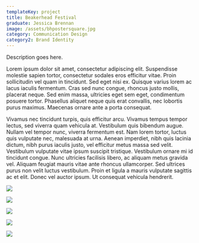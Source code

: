 ```yaml
---
templateKey: project
title: Beakerhead Festival
graduate: Jessica Brennan
image: /assets/bhpostersquare.jpg
category: Communication Design
category2: Brand Identity
---
```

Description goes here. 

Lorem ipsum dolor sit amet, consectetur adipiscing elit. Suspendisse molestie sapien tortor, consectetur sodales eros efficitur vitae. Proin sollicitudin vel quam in tincidunt. Sed eget nisi ex. Quisque varius lorem ac lacus iaculis fermentum. Cras sed nunc congue, rhoncus justo mollis, placerat neque. Sed enim massa, ultricies eget sem eget, condimentum posuere tortor. Phasellus aliquet neque quis erat convallis, nec lobortis purus maximus. Maecenas ornare ante a porta consequat.

Vivamus nec tincidunt turpis, quis efficitur arcu. Vivamus tempus tempor lectus, sed viverra quam vehicula at. Vestibulum quis bibendum augue. Nullam vel tempor nunc, viverra fermentum est. Nam lorem tortor, luctus quis vulputate nec, malesuada at urna. Aenean imperdiet, nibh quis lacinia dictum, nibh purus iaculis justo, vel efficitur metus massa sed velit. Vestibulum vulputate vitae ipsum suscipit tristique. Vestibulum ornare mi id tincidunt congue. Nunc ultricies facilisis libero, ac aliquam metus gravida vel. Aliquam feugiat mauris vitae ante rhoncus ullamcorper. Sed ultrices purus non velit luctus vestibulum. Proin et ligula a mauris vulputate sagittis ac et elit. Donec vel auctor ipsum. Ut consequat vehicula hendrerit.

![](/assets/bhposter.jpg)

![](/assets/bhcover.jpg)

![](/assets/bhspread.jpg)

![](/assets/bhspreadmap.jpg)

![](/assets/bhwebmobile.jpg)
